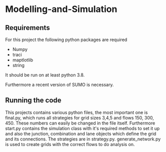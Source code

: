 # Modelling-and-Simulation

## Requirements

For this project the following python packages are required

- Numpy
- traci
- maptlotlib
- string

It should be run on at least python 3.8.

Furthermore a recent version of SUMO is necessary.

## Running the code

This projects contains various python files, the most important one is final.py, which runs all strategies for grid sizes 3,4,5 and flows 150, 300, 450. These numbers can easily be changed in the file itself. Furthermore start.py contains the simulation class with it's required methods to set it up and also the junction, combination and lane objects which define the grid and its connections. The strategies are in strategy.py. generate_network.py is used to create grids with the correct flows to do analysis on.
